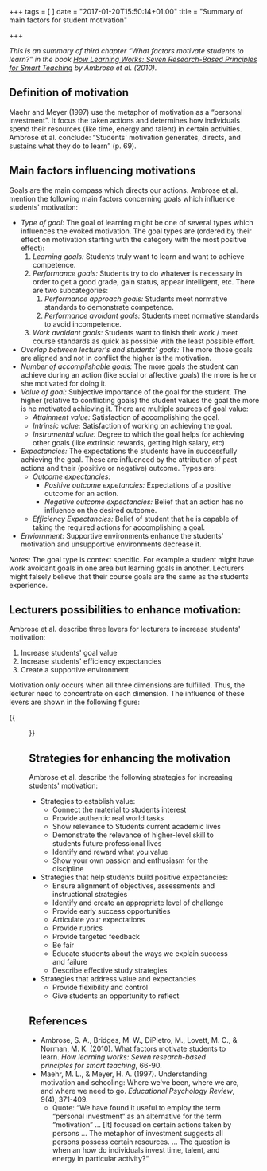 +++
tags = [
]
date = "2017-01-20T15:50:14+01:00"
title = "Summary of main factors for student motivation"

+++

_This is an summary of third chapter “What factors motivate students to learn?” in the book [How Learning Works: Seven Research-Based Principles for Smart Teaching]( http://eu.wiley.com/WileyCDA/WileyTitle/productCd-0470484101.html ) by Ambrose et al. (2010)._

## Definition of motivation

Maehr and Meyer (1997) use the metaphor of motivation as a “personal investment”. It focus the taken actions and determines how individuals spend their resources (like time, energy and talent) in certain activities. Ambrose et al. conclude: “Students' motivation generates, directs, and sustains what they do to learn” (p. 69).

## Main factors influencing motivations

Goals are the main compass which directs our actions. Ambrose et al. mention the following main factors concerning goals which influence students' motivation:

* _Type of goal:_ The goal of learning might be one of several types which influences the evoked motivation. The goal types are (ordered by their effect on motivation starting with the category with the most positive effect):
    1. _Learning goals:_ Students truly want to learn and want to achieve competence.
    2. _Performance goals:_ Students try to do whatever is necessary in order to get a good grade, gain status, appear intelligent, etc. There are two subcategories:
        1. _Performance approach goals:_ Students meet normative standards to demonstrate competence.
        2. _Performance avoidant goals:_ Students meet normative standards to avoid incompetence.
    3. _Work avoidant goals:_ Students want to finish their work / meet course standards as quick as possible with the least possible effort.
* _Overlap between lecturer's and students' goals:_ The more those goals are aligned and not in conflict the higher is the motivation.
* _Number of accomplishable goals:_ The more goals the student can achieve during an action (like social or affective goals) the more is he or she motivated for doing it.
* _Value of goal:_ Subjective importance of the goal for the student. The higher (relative to conflicting goals) the student values the goal the more is he motivated achieving it. There are multiple sources of goal value:
    * _Attainment value:_ Satisfaction of accomplishing the goal.
    * _Intrinsic value:_ Satisfaction of working on achieving the goal.
    * _Instrumental value:_ Degree to which the goal helps for achieving other goals (like extrinsic rewards, getting high salary, etc)
* _Expectancies:_ The expectations the students have in successfully achieving the goal. These are influenced by the attribution of past actions and their (positive or negative) outcome. Types are:
    * _Outcome expectancies:_
        * _Positive outcome expetancies:_ Expectations of a positive outcome for an action.
        * _Negative outcome expectancies:_ Belief that an action has no influence on the desired outcome.
    * _Efficiency Expectancies:_ Belief of student that he is capable of taking the required actions for accomplishing a goal.
* _Enviornment:_ Supportive environments enhance the students' motivation and unsupportive environments decrease it.

_Notes:_ The goal type is context specific. For example a student might have work avoidant goals in one area but learning goals in another. Lecturers might falsely believe that their course goals are the same as the students experience.

## Lecturers possibilities to enhance motivation:

Ambrose et al. describe three levers for lecturers to increase students' motivation:

1. Increase students' goal value
2. Increase students' efficiency expectancies
3. Create a supportive environment

Motivation only occurs when all three dimensions are fulfilled. Thus, the lecturer need to concentrate on each dimension. The influence of these levers are shown in the following figure:

{{<figure src="/kulla/blog/img/levers.png" title="Dimensions to enhance motivation">}}

## Strategies for enhancing the motivation

Ambrose et al. describe the following strategies for increasing students' motivation:

* Strategies to establish value:
    * Connect the material to students interest
    * Provide authentic real world tasks
    * Show relevance to Students current academic lives
    * Demonstrate the relevance of higher-level skill to students future professional lives
    * Identify and reward what you value
    * Show your own passion and enthusiasm for the discipline
* Strategies that help students build positive expectancies:
    * Ensure alignment of objectives, assessments and instructional strategies
    * Identify and create an appropriate level of challenge
    * Provide early success opportunities
    * Articulate your expectations
    * Provide rubrics
    * Provide targeted feedback
    * Be fair
    * Educate students about the ways we explain success and failure
    * Describe effective study strategies
* Strategies that address value and expectancies
    * Provide flexibility and control
    * Give students an opportunity to reflect


## References

* Ambrose, S. A., Bridges, M. W., DiPietro, M., Lovett, M. C., & Norman, M. K. (2010). What factors motivate students to learn. _How learning works: Seven research-based principles for smart teaching_, 66-90.
* Maehr, M. L., & Meyer, H. A. (1997). Understanding motivation and schooling: Where we've been, where we are, and where we need to go. _Educational Psychology Review_, 9(4), 371-409.
    * Quote: “We have found it useful to employ the term “personal investment“ as an alternative for the term “motivation” ... [It] focused on certain actions taken by persons ... The metaphor of investment suggests all persons possess certain resources. ... The question is when an how do individuals invest time, talent, and energy in particular activity?“
